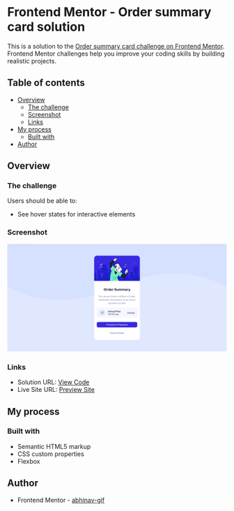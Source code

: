 # Frontend Mentor - Order summary card solution

This is a solution to the [Order summary card challenge on Frontend Mentor](https://www.frontendmentor.io/challenges/order-summary-component-QlPmajDUj). Frontend Mentor challenges help you improve your coding skills by building realistic projects. 

## Table of contents

- [Overview](#overview)
  - [The challenge](#the-challenge)
  - [Screenshot](#screenshot)
  - [Links](#links)
- [My process](#my-process)
  - [Built with](#built-with)
- [Author](#author)

## Overview

### The challenge

Users should be able to:

- See hover states for interactive elements

### Screenshot

![Desktop View](images/desktopview.PNG)

### Links

- Solution URL: [View Code](https://github.com/abhinav-gif/Order-summary-component)
- Live Site URL: [Preview Site](https://abhinav-gif.github.io/Order-summary-component/)

## My process

### Built with

- Semantic HTML5 markup
- CSS custom properties
- Flexbox

## Author

- Frontend Mentor - [abhinav-gif](https://www.frontendmentor.io/profile/abhinav-gif)
